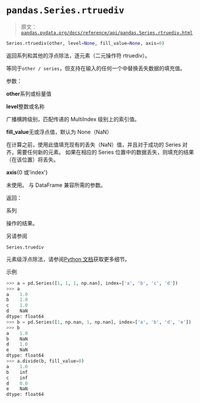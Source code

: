 # `pandas.Series.rtruediv`

> 原文：[`pandas.pydata.org/docs/reference/api/pandas.Series.rtruediv.html`](https://pandas.pydata.org/docs/reference/api/pandas.Series.rtruediv.html)

```py
Series.rtruediv(other, level=None, fill_value=None, axis=0)
```

返回系列和其他的浮点除法，逐元素（二元操作符 rtruediv）。

等同于`other / series`，但支持在输入的任何一个中替换丢失数据的填充值。

参数：

**other**系列或标量值

**level**整数或名称

广播横跨级别，匹配传递的 MultiIndex 级别上的索引值。

**fill_value**无或浮点值，默认为 None（NaN）

在计算之前，使用此值填充现有的丢失（NaN）值，并且对于成功的 Series 对齐，需要任何新的元素。 如果在相应的 Series 位置中的数据丢失，则填充的结果（在该位置）将丢失。

**axis**{0 或'index'}

未使用。 与 DataFrame 兼容所需的参数。

返回：

系列

操作的结果。

另请参阅

`Series.truediv`

元素级浮点除法，请参阅[Python 文档](https://docs.python.org/3/reference/datamodel.html#emulating-numeric-types)获取更多细节。

示例

```py
>>> a = pd.Series([1, 1, 1, np.nan], index=['a', 'b', 'c', 'd'])
>>> a
a    1.0
b    1.0
c    1.0
d    NaN
dtype: float64
>>> b = pd.Series([1, np.nan, 1, np.nan], index=['a', 'b', 'd', 'e'])
>>> b
a    1.0
b    NaN
d    1.0
e    NaN
dtype: float64
>>> a.divide(b, fill_value=0)
a    1.0
b    inf
c    inf
d    0.0
e    NaN
dtype: float64 
```
